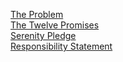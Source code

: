 [The Problem](https://github.com/ryndao/acoa-poc/Shared/Screen_Shares/The_Problem_EN-US_A4.pdf)  
[The Twelve Promises](https://github.com/ryndao/acoa-poc/Shared/Screen_Shares/The_Twelve_Promises.md)  
[Serenity Pledge](https://github.com/ryndao/acoa-poc/Shared/Screen_Shares/Serenity_Pledge.md)  
[Responsibility Statement](https://github.com/ryndao/acoa-poc/Shared/Screen_Shares/Responsibility_Statement.md)